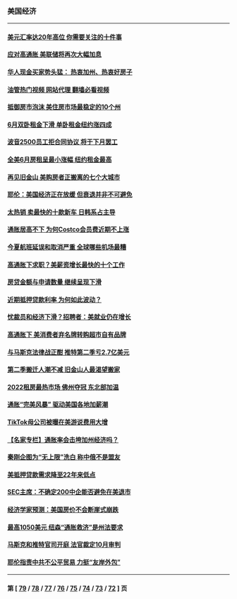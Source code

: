 ### 美国经济
---
#### [美元汇率达20年高位 你需要关注的十件事](../../pages/ncid1078158/n13788920.md?07270445) 
#### [应对高通胀 美联储将再次大幅加息](../../pages/ncid1078158/n13788963.md?07270445) 
#### [华人现金买家势头猛： 热衷加州、热衷好房子](../../pages/ncid1078158/n13788942.md?07270445) 
#### [油管热门视频 网站代理 翻墙必看视频](http://209.222.30.114:81/youtube.html?07270445)
#### [抵御房市泡沫 美住房市场最稳定的10个州](../../pages/ncid1078158/n13784110.md?07270445) 
#### [6月双卧租金下滑 单卧租金纽约涨四成](../../pages/ncid1078158/n13788474.md?07270445) 
#### [波音2500员工拒合同协议 将于下月罢工](../../pages/ncid1078158/n13788496.md?07270445) 
#### [全美6月房租呈最小涨幅 纽约租金最高](../../pages/ncid1078158/n13788452.md?07270445) 
#### [再见旧金山 美购房者正搬离的七个大城市](../../pages/ncid1078158/n13788272.md?07270445) 
#### [耶伦：美国经济正在放缓 但衰退并非不可避免](../../pages/ncid1078158/n13788199.md?07270445) 
#### [太热销 卖最快的十款新车 日韩系占主导](../../pages/ncid1078158/n13787922.md?07270445) 
#### [通胀居高不下 为何Costco会员费近期不上涨](../../pages/ncid1078158/n13787328.md?07270445) 
#### [今夏航班延误和取消严重 全球哪些机场最糟](../../pages/ncid1078158/n13787451.md?07270445) 
#### [高通胀下求职？美薪资增长最快的十个工作](../../pages/ncid1078158/n13783286.md?07270445) 
#### [房贷金额与申请数量 继续呈现下滑](../../pages/ncid1078158/n13787587.md?07270445) 
#### [近期抵押贷款利率 为何如此波动？](../../pages/ncid1078158/n13787551.md?07270445) 
#### [忧裁员和经济下滑？招聘者：美就业仍在增长](../../pages/ncid1078158/n13787439.md?07270445) 
#### [高通胀下 美消费者弃名牌转购超市自有品牌](../../pages/ncid1078158/n13787390.md?07270445) 
#### [与马斯克法律战正酣 推特第二季亏2.7亿美元](../../pages/ncid1078158/n13787258.md?07270445) 
#### [第二季搬迁人潮不减 旧金山人最渴望搬家](../../pages/ncid1078158/n13786961.md?07270445) 
#### [2022租房最热市场 佛州夺冠 东北部加温](../../pages/ncid1078158/n13786948.md?07270445) 
#### [通胀“完美风暴” 驱动美国各地加薪潮](../../pages/ncid1078158/n13786635.md?07270445) 
#### [TikTok母公司被曝在美游说费用大增](../../pages/ncid1078158/n13786384.md?07270445) 
#### [【名家专栏】通胀率会击垮加州经济吗？](../../pages/ncid1078158/n13785455.md?07270445) 
#### [秦刚企图为“无上限”洗白 称中俄不是盟友](../../pages/ncid1078158/n13785999.md?07270445) 
#### [美抵押贷款需求降至22年来低点](../../pages/ncid1078158/n13785643.md?07270445) 
#### [SEC主席：不确定200中企能否避免在美退市](../../pages/ncid1078158/n13785490.md?07270445) 
#### [经济学家预测：美国房价不会断崖式崩跌](../../pages/ncid1078158/n13784909.md?07270445) 
#### [最高1050美元 纽森“通胀救济”是州法要求](../../pages/ncid1078158/n13784812.md?07270445) 
#### [马斯克和推特官司开庭 法官裁定10月审判](../../pages/ncid1078158/n13784662.md?07270445) 
#### [耶伦指责中共不公平贸易 力挺“友岸外包”](../../pages/ncid1078158/n13784676.md?07270445) 

---
#### 第 [ [79](./79.md?07270445) / [78](./78.md?07270445) / [77](./77.md?07270445) / [76](./76.md?07270445) / [75](./75.md?07270445) / [74](./74.md?07270445) / [73](./73.md?07270445) / [72](./72.md?07270445) ] 页
